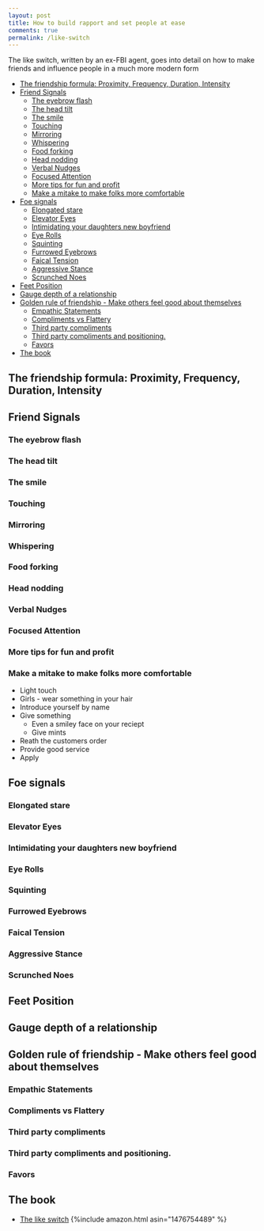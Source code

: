 ```yaml
---
layout: post
title: How to build rapport and set people at ease
comments: true
permalink: /like-switch
---
```


The like switch, written by an ex-FBI agent, goes into detail on how to make friends and influence people in a much more modern form

<!-- prettier-ignore-start -->

<!-- vim-markdown-toc-start -->

- [The friendship formula: Proximity, Frequency, Duration, Intensity](#the-friendship-formula-proximity-frequency-duration-intensity)
- [Friend Signals](#friend-signals)
    - [The eyebrow flash](#the-eyebrow-flash)
    - [The head tilt](#the-head-tilt)
    - [The smile](#the-smile)
    - [Touching](#touching)
    - [Mirroring](#mirroring)
    - [Whispering](#whispering)
    - [Food forking](#food-forking)
    - [Head nodding](#head-nodding)
    - [Verbal Nudges](#verbal-nudges)
    - [Focused Attention](#focused-attention)
    - [More tips for fun and profit](#more-tips-for-fun-and-profit)
    - [Make a mitake to make folks more comfortable](#make-a-mitake-to-make-folks-more-comfortable)
- [Foe signals](#foe-signals)
    - [Elongated stare](#elongated-stare)
    - [Elevator Eyes](#elevator-eyes)
    - [Intimidating your daughters new boyfriend](#intimidating-your-daughters-new-boyfriend)
    - [Eye Rolls](#eye-rolls)
    - [Squinting](#squinting)
    - [Furrowed Eyebrows](#furrowed-eyebrows)
    - [Faical Tension](#faical-tension)
    - [Aggressive Stance](#aggressive-stance)
    - [Scrunched Noes](#scrunched-noes)
- [Feet Position](#feet-position)
- [Gauge depth of a relationship](#gauge-depth-of-a-relationship)
- [Golden rule of friendship - Make others feel good about themselves](#golden-rule-of-friendship---make-others-feel-good-about-themselves)
    - [Empathic Statements](#empathic-statements)
    - [Compliments vs Flattery](#compliments-vs-flattery)
    - [Third party compliments](#third-party-compliments)
    - [Third party compliments and positioning.](#third-party-compliments-and-positioning)
    - [Favors](#favors)
- [The book](#the-book)

<!-- vim-markdown-toc -->
<!-- prettier-ignore-end -->

## The friendship formula: Proximity, Frequency, Duration, Intensity

## Friend Signals

### The eyebrow flash

### The head tilt

### The smile

### Touching

### Mirroring

### Whispering

### Food forking

### Head nodding

### Verbal Nudges

### Focused Attention

### More tips for fun and profit

### Make a mitake to make folks more comfortable

- Light touch
- Girls - wear something in your hair
- Introduce yourself by name
- Give something
  - Even a smiley face on your reciept
  - Give mints
- Reath the customers order
- Provide good service
- Apply

## Foe signals

### Elongated stare

### Elevator Eyes

### Intimidating your daughters new boyfriend

### Eye Rolls

### Squinting

### Furrowed Eyebrows

### Faical Tension

### Aggressive Stance

### Scrunched Noes

## Feet Position

## Gauge depth of a relationship

## Golden rule of friendship - Make others feel good about themselves

### Empathic Statements

### Compliments vs Flattery

### Third party compliments

### Third party compliments and positioning.

### Favors

## The book

- [The like switch](https://www.amazon.com/Like-Switch-Influencing-Attracting-Winning/dp/1476754489)
  {%include amazon.html asin="1476754489" %}
